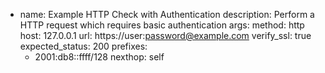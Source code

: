   - name: Example HTTP Check with Authentication
    description: Perform a HTTP request which requires basic authentication
    args:
      method: http
      host: 127.0.0.1
      url: https://user:password@example.com
      verify_ssl: true
      expected_status: 200
    prefixes:
      - 2001:db8::ffff/128
    nexthop: self
